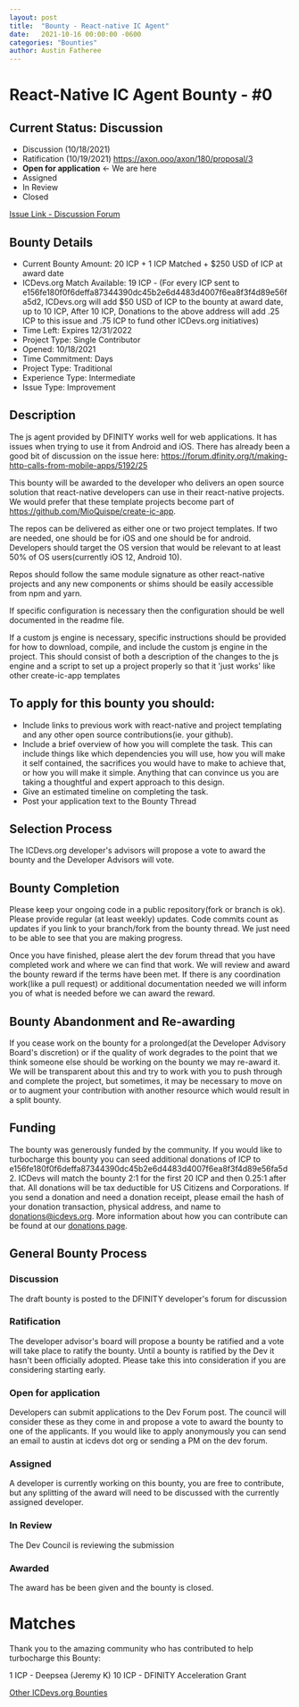 ```yaml
---
layout: post
title:  "Bounty - React-native IC Agent"
date:   2021-10-16 00:00:00 -0600
categories: "Bounties"
author: Austin Fatheree
---
```


# React-Native IC Agent Bounty - #0

## Current Status: Discussion

* Discussion (10/18/2021)
* Ratification (10/19/2021) https://axon.ooo/axon/180/proposal/3
* **Open for application** <- We are here
* Assigned
* In Review
* Closed

[Issue Link - Discussion Forum](https://forum.dfinity.org/t/icdevs-org-bounty-0-react-native-agent/8007)

## Bounty Details

* Current Bounty Amount: 20 ICP + 1 ICP Matched + $250 USD of ICP at award date
* ICDevs.org Match Available: 19 ICP - (For every ICP sent to e156fe180f0f6deffa87344390dc45b2e6d4483d4007f6ea8f3f4d89e56fa5d2, ICDevs.org will add $50 USD of ICP to the bounty at award date, up to 10 ICP, After 10 ICP, Donations to the above address will add .25 ICP to this issue and .75 ICP to fund other ICDevs.org initiatives)
* Time Left: Expires 12/31/2022
* Project Type: Single Contributor
* Opened: 10/18/2021
* Time Commitment: Days
* Project Type: Traditional
* Experience Type: Intermediate
* Issue Type: Improvement

## Description

The js agent provided by DFINITY works well for web applications.  It has issues when trying to use it from Android and iOS.  There has already been a good bit of discussion on the issue here: https://forum.dfinity.org/t/making-http-calls-from-mobile-apps/5192/25

This bounty will be awarded to the developer who delivers an open source solution that react-native developers can use in their react-native projects.  We would prefer that these template projects become part of https://github.com/MioQuispe/create-ic-app.

The repos can be delivered as either one or two project templates. If two are needed, one should be for iOS and one should be for android.  Developers should target the OS version that would be relevant to at least 50% of OS users(currently iOS 12, Android 10).

Repos should follow the same module signature as other react-native projects and any new components or shims should be easily accessible from npm and yarn.

If specific configuration is necessary then the configuration should be well documented in the readme file.

If a custom js engine is necessary, specific instructions should be provided for how to download, compile, and include the custom js engine in the project.  This should consist of both a description of the changes to the js engine and a script to set up a project properly so that it 'just works' like other create-ic-app templates

## To apply for this bounty you should:

* Include links to previous work with react-native and project templating and any other open source contributions(ie. your github).
* Include a brief overview of how you will complete the task. This can include things like which dependencies you will use, how you will make it self contained, the sacrifices you would have to make to achieve that, or how you will make it simple. Anything that can convince us you are taking a thoughtful and expert approach to this design.
* Give an estimated timeline on completing the task.
* Post your application text to the Bounty Thread

## Selection Process

The ICDevs.org developer's advisors will propose a vote to award the bounty and the Developer Advisors will vote.

## Bounty Completion

Please keep your ongoing code in a public repository(fork or branch is ok). Please provide regular (at least weekly) updates.  Code commits count as updates if you link to your branch/fork from the bounty thread.  We just need to be able to see that you are making progress.

Once you have finished, please alert the dev forum thread that you have completed work and where we can find that work.  We will review and award the bounty reward if the terms have been met.  If there is any coordination work(like a pull request) or additional documentation needed we will inform you of what is needed before we can award the reward.

## Bounty Abandonment and Re-awarding

If you cease work on the bounty for a prolonged(at the Developer Advisory Board's discretion) or if the quality of work degrades to the point that we think someone else should be working on the bounty we may re-award it.  We will be transparent about this and try to work with you to push through and complete the project, but sometimes, it may be necessary to move on or to augment your contribution with another resource which would result in a split bounty.

## Funding

The bounty was generously funded by the community. If you would like to turbocharge this bounty you can seed additional donations of ICP to e156fe180f0f6deffa87344390dc45b2e6d4483d4007f6ea8f3f4d89e56fa5d2.  ICDevs will match the bounty 2:1 for the first 20 ICP and then 0.25:1 after that.  All donations will be tax deductible for US Citizens and Corporations.  If you send a donation and need a donation receipt, please email the hash of your donation transaction, physical address, and name to donations@icdevs.org.  More information about how you can contribute can be found at our [donations page](https://icdevs.org/donations.html).

## General Bounty Process

### Discussion

The draft bounty is posted to the DFINITY developer's forum for discussion

### Ratification

The developer advisor's board will propose a bounty be ratified and a vote will take place to ratify the bounty.  Until a bounty is ratified by the Dev it hasn't been officially adopted. Please take this into consideration if you are considering starting early.

### Open for application

Developers can submit applications to the Dev Forum post.  The council will consider these as they come in and propose a vote to award the bounty to one of the applicants.  If you would like to apply anonymously you can send an email to austin at icdevs dot org or sending a PM on the dev forum.

### Assigned

A developer is currently working on this bounty, you are free to contribute, but any splitting of the award will need to be discussed with the currently assigned developer.

### In Review

The Dev Council is reviewing the submission

### Awarded

The award has be been given and the bounty is closed.

# Matches

Thank you to the amazing community who has contributed to help turbocharge this Bounty:

1 ICP - Deepsea (Jeremy K)
10 ICP - DFINITY Acceleration Grant


[Other ICDevs.org Bounties](https://icdevs.org/bounties.html)


